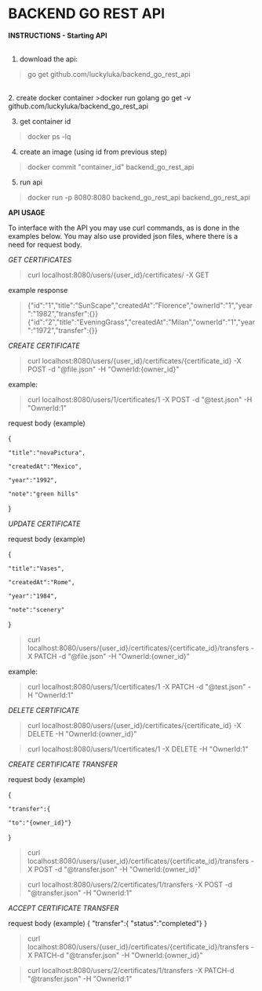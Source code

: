 # BACKEND GO REST API

**INSTRUCTIONS - Starting API**<br/>
<br/>

1. download the api:

>go get github.com/luckyluka/backend_go_rest_api
<br/>
2. create docker container
>docker run golang go get -v github.com/luckyluka/backend_go_rest_api

3. get container id
>docker ps -lq

4. create an image (using id from previous step)
>docker commit "container_id" backend_go_rest_api

5. run api
>docker run -p 8080:8080 backend_go_rest_api backend_go_rest_api



**API USAGE**

To interface with the API you may use curl commands, as is done in the examples below.
You may also use provided json files, where there is a need for request body.


_GET CERTIFICATES_

>curl localhost:8080/users/{user_id}/certificates/ -X GET

example response

>{"id":"1","title":"SunScape","createdAt":"Florence","ownerId":"1","year":"1982","transfer":{}}
>{"id":"2","title":"EveningGrass","createdAt":"Milan","ownerId":"1","year":"1972","transfer":{}}



_CREATE CERTIFICATE_

>curl localhost:8080/users/{user_id}/certificates/{certificate_id} -X POST -d "@file.json" -H "OwnerId:{owner_id}"

example:

>curl localhost:8080/users/1/certificates/1 -X POST -d "@test.json" -H "OwnerId:1"

request body (example)

{
    
    "title":"novaPictura",
    
    "createdAt":"Mexico",
   
    "year":"1992",
   
    "note":"green hills"

}





_UPDATE CERTIFICATE_

request body (example)

{

    "title":"Vases",
    
    "createdAt":"Rome",
   
    "year":"1984",
    
    "note":"scenery"

}


>curl localhost:8080/users/{user_id}/certificates/{certificate_id}/transfers -X PATCH -d "@file.json" -H "OwnerId:{owner_id}"

example:

>curl localhost:8080/users/1/certificates/1 -X PATCH -d "@test.json" -H "OwnerId:1"


_DELETE CERTIFICATE_


>curl localhost:8080/users/{user_id}/certificates/{certificate_id} -X DELETE -H "OwnerId:{owner_id}"

>curl localhost:8080/users/1/certificates/1 -X DELETE -H "OwnerId:1"


_CREATE CERTIFICATE TRANSFER_

request body (example)

{

    "transfer":{
    
    "to":"{owner_id}"}

}

>curl localhost:8080/users/{user_id}/certificates/{certificate_id}/transfers -X POST -d "@transfer.json" -H "OwnerId:{owner_id}"

>curl localhost:8080/users/2/certificates/1/transfers -X POST -d "@transfer.json" -H "OwnerId:1"


_ACCEPT CERTIFICATE TRANSFER_

request body (example)
{
    "transfer":{
    "status":"completed"}
}

>curl localhost:8080/users/{user_id}/certificates/{certificate_id}/transfers -X PATCH-d "@transfer.json" -H "OwnerId:{owner_id}"

>curl localhost:8080/users/2/certificates/1/transfers -X PATCH-d "@transfer.json" -H "OwnerId:1"





